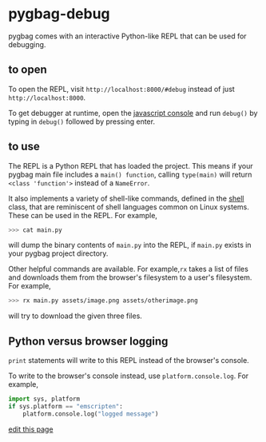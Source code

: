 # pygbag-debug

pygbag comes with an interactive Python-like REPL that can be used for debugging. 

## to open
To open the REPL, visit `http://localhost:8000/#debug` instead of just `http://localhost:8000`.

To get debugger at runtime, open the [javascript console](https://developer.mozilla.org/en-US/docs/Learn/Common_questions/Tools_and_setup/What_are_browser_developer_tools#the_javascript_console) and run `debug()` by typing in `debug()` followed by pressing enter.

## to use
The REPL is a Python REPL that has loaded the project. This means if your pygbag main file includes a `main() function`, calling `type(main)` will return `<class 'function'>` instead of a `NameError`.

It also implements a variety of shell-like commands, defined in the [shell](https://github.com/pygame-web/pygbag/blob/72b34546e23086c78f5b193c05e3e961b807f214/src/pygbag/support/cpythonrc.py#L266) class, that are reminiscent of shell languages common on Linux systems. These can be used in the REPL.
For example,
```bash
>>> cat main.py
```
will dump the binary contents of `main.py` into the REPL, if `main.py` exists in your pygbag project directory. 

Other helpful commands are available. For example,`rx` takes a list of files and downloads them from the browser's filesystem to a user's filesystem. For example,
```bash
>>> rx main.py assets/image.png assets/otherimage.png
```
will try to download the given three files.

## Python versus browser logging
`print` statements will write to this REPL instead of the browser's console.

To write to the browser's console instead, use `platform.console.log`. For example,
```py
import sys, platform
if sys.platform == "emscripten":
    platform.console.log("logged message")
```






[edit this page](https://github.com/pygame-web/pygame-web.github.io/edit/main/wiki/pygbag-debug/README.md)
